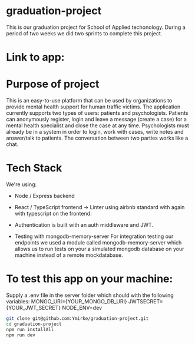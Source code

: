 # graduation-project
This is our graduation project for School of Applied techonology. During a period of two weeks we did two sprints to complete this project. 

# Link to app:

# Purpose of project
This is  an easy-to-use platform that can be used by organizations to provide mental health support for human traffic victims. The application currently supports two types of users: patients and psychologists. Patients can anonymously register, login and leave a message (create a case) for a mental health specialist and close the case at any time. Psychologists must already be in a system in order to login, work with cases, write notes and answer/talk to patients. The conversation between two parties works like a chat.

# Tech Stack 
We're using:
* Node / Express backend 
* React / TypeScript frontend
-> Linter using airbnb standard with again with typescript on the frontend. 

* Authentication is built with an auth middleware and JWT.

* Testing with mongodb-memory-server 
For integration testing our endpoints we used a module called mongodb-memory-server which allows us to run tests on your a simulated mongodb database on your machine instead of a remote mockdatabase. 

# To test this app on your machine: 
Supply a .env file in the server folder which should with the following variables:
MONGO_URI={YOUR_MONGO_DB_URI}
JWTSECRET={YOUR_JWT_SECRET}
NODE_ENV=dev

```bash
git clone git@github.com:Ymirke/graduation-project.git
cd graduation-project
npm run installAll
npm run dev
```
